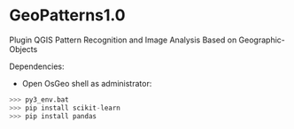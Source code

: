# GeoPatterns1.0
Plugin QGIS
Pattern Recognition and Image Analysis Based on Geographic-Objects

Dependencies: 
- Open OsGeo shell as administrator:

```python
>>> py3_env.bat
>>> pip install scikit-learn
>>> pip install pandas
```
